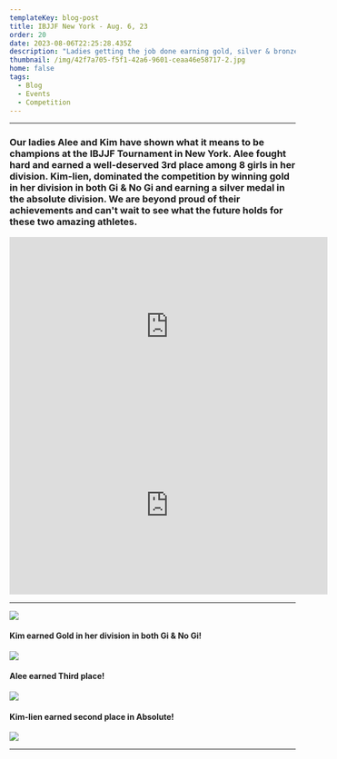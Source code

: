 ```yaml
---
templateKey: blog-post
title: IBJJF New York - Aug. 6, 23
order: 20
date: 2023-08-06T22:25:28.435Z
description: "Ladies getting the job done earning gold, silver & bronze! "
thumbnail: /img/42f7a705-f5f1-42a6-9601-ceaa46e58717-2.jpg
home: false
tags:
  - Blog
  - Events
  - Competition
---
```

- - -

### Our ladies Alee and Kim have shown what it means to be champions at the IBJJF Tournament in New York. Alee fought hard and earned a well-deserved 3rd place among 8 girls in her division. Kim-lien, dominated the competition by winning gold in her division in both Gi & No Gi and earning a silver medal in the absolute division. We are beyond proud of their achievements and can't wait to see what the future holds for these two amazing athletes.

<iframe width="560" height="315" src="https://www.youtube.com/embed/a8pw2o0zDe0?si=g1M2FPDPCWo8nTQC" title="YouTube video player" frameborder="0" allow="accelerometer; autoplay; clipboard-write; encrypted-media; gyroscope; picture-in-picture; web-share" allowfullscreen></iframe>

<iframe width="560" height="315" src="https://www.youtube.com/embed/I_UvHf06uz0?si=d4bXzKa_BEBs2XbL" title="YouTube video player" frameborder="0" allow="accelerometer; autoplay; clipboard-write; encrypted-media; gyroscope; picture-in-picture; web-share" allowfullscreen></iframe>

- - -

![](/img/img_2009.jpeg)

#### K﻿im earned Gold in her division in both Gi & No Gi!

![](/img/img_2504.jpg)

#### A﻿lee earned Third place!

![](/img/whatsapp-image-2023-08-08-at-4.20.07-pm-2-.jpeg)

#### K﻿im-lien earned second place in Absolute!

![](/img/img_2010.jpeg)

- - -